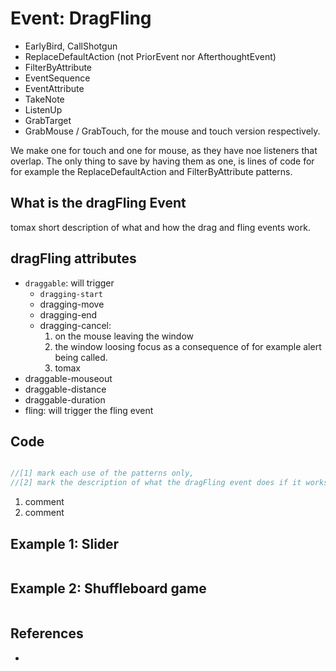 # Event: DragFling

* EarlyBird, CallShotgun
* ReplaceDefaultAction (not PriorEvent nor AfterthoughtEvent)
* FilterByAttribute                                                                         
* EventSequence
* EventAttribute
* TakeNote
* ListenUp
* GrabTarget
* GrabMouse / GrabTouch, for the mouse and touch version respectively.

We make one for touch and one for mouse, as they have noe listeners that overlap.
The only thing to save by having them as one, is lines of code for for example the ReplaceDefaultAction
and FilterByAttribute patterns.

## What is the dragFling Event

tomax short description of what and how the drag and fling events work.

## dragFling attributes

 * `draggable`: will trigger
    * `dragging-start`
    * dragging-move
    * dragging-end
    * dragging-cancel: 
      1. on the mouse leaving the window 
      2. the window loosing focus as a consequence of for example alert being called.
      3. tomax
 * draggable-mouseout
 * draggable-distance
 * draggable-duration
 * fling: will trigger the fling event

## Code

```javascript

//[1] mark each use of the patterns only,
//[2] mark the description of what the dragFling event does if it works out ok.

```

1. comment
2. comment

## Example 1: Slider

```html

```

## Example 2: Shuffleboard game

```html

```

## References

 * 